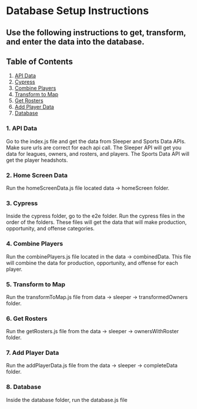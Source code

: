 # Database Setup Instructions

## Use the following instructions to get, transform, and enter the data into the database.

## Table of Contents

1. [API Data](#1-api-data)
2. [Cypress](#2-cypress)
3. [Combine Players](#3-combine-players)
4. [Transform to Map](#4-transform-to-map)
5. [Get Rosters](#5-get-rosters)
6. [Add Player Data](#6-add-player-data)
7. [Database](#7-database)

### 1. API Data

<p>Go to the index.js file and get the data from Sleeper and Sports Data APIs. Make sure urls are correct for each api call. The Sleeper API will get you data for leagues, owners, and rosters, and players. The Sports Data API will get the player headshots.</p>

### 2. Home Screen Data

<p>Run the homeScreenData.js file located data -> homeScreen folder. </p>

### 3. Cypress

<p>Inside the cypress folder, go to the e2e folder. Run the cypress files in the order of the folders. These files will get the data that will make production, opportunity, and offense categories.</p>

### 4. Combine Players

<p>Run the combinePlayers.js file located in the data -> combinedData. This file will combine the data for production, opportunity, and offense for each player.</p>

### 5. Transform to Map

<p>Run the transformToMap.js file from data -> sleeper -> transformedOwners folder.</p>

### 6. Get Rosters

<p>Run the getRosters.js file from the data -> sleeper -> ownersWithRoster folder.</p>

### 7. Add Player Data

<p>Run the addPlayerData.js file from the data -> sleeper -> completeData folder.</p>

### 8. Database

<p>Inside the database folder, run the database.js file</p>
